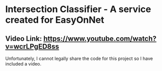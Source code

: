 # Intersection Classifier - A service created for EasyOnNet
## Video Link: https://www.youtube.com/watch?v=wcrLPgED8ss

Unfortunately, I cannot legally share the code for this project so I have included a video.
